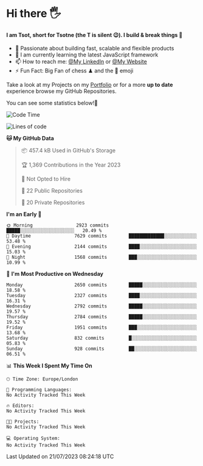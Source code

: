 # Hi there :raised_hand_with_fingers_splayed:
#### I am Tsot, short for Tsotne (the T is silent :wink:). I build & break things :space_invader:
- :telescope: Passionate about building fast, scalable and flexible products
- :seedling: I am currently learning the latest JavaScript framework 
- :mailbox: How to reach me: [@My LinkedIn](https://www.linkedin.com/in/tsotne-gvadzabia/) or [@My Website](https://tsotne.co.uk/contact)
- :zap: Fun Fact: Big Fan of chess ♟ and the 👾 emoji

Take a look at my Projects on my [Portfolio](https://tsotne.co.uk/) or for a more **up to date** experience browse my GitHub Repositories.

You can see some statistics below!:space_invader:
<!--START_SECTION:waka-->
![Code Time](http://img.shields.io/badge/Code%20Time-761%20hrs%202%20mins-blue)

![Lines of code](https://img.shields.io/badge/From%20Hello%20World%20I%27ve%20Written-6.8%20million%20lines%20of%20code-blue)

**🐱 My GitHub Data** 

> 📦 457.4 kB Used in GitHub's Storage 
 > 
> 🏆 1,369 Contributions in the Year 2023
 > 
> 🚫 Not Opted to Hire
 > 
> 📜 22 Public Repositories 
 > 
> 🔑 20 Private Repositories 
 > 
**I'm an Early 🐤** 

```text
🌞 Morning                2923 commits        █████░░░░░░░░░░░░░░░░░░░░   20.49 % 
🌆 Daytime                7629 commits        █████████████░░░░░░░░░░░░   53.48 % 
🌃 Evening                2144 commits        ████░░░░░░░░░░░░░░░░░░░░░   15.03 % 
🌙 Night                  1568 commits        ███░░░░░░░░░░░░░░░░░░░░░░   10.99 % 
```
📅 **I'm Most Productive on Wednesday** 

```text
Monday                   2650 commits        █████░░░░░░░░░░░░░░░░░░░░   18.58 % 
Tuesday                  2327 commits        ████░░░░░░░░░░░░░░░░░░░░░   16.31 % 
Wednesday                2792 commits        █████░░░░░░░░░░░░░░░░░░░░   19.57 % 
Thursday                 2784 commits        █████░░░░░░░░░░░░░░░░░░░░   19.52 % 
Friday                   1951 commits        ███░░░░░░░░░░░░░░░░░░░░░░   13.68 % 
Saturday                 832 commits         █░░░░░░░░░░░░░░░░░░░░░░░░   05.83 % 
Sunday                   928 commits         ██░░░░░░░░░░░░░░░░░░░░░░░   06.51 % 
```


📊 **This Week I Spent My Time On** 

```text
🕑︎ Time Zone: Europe/London

💬 Programming Languages: 
No Activity Tracked This Week

🔥 Editors: 
No Activity Tracked This Week

🐱‍💻 Projects: 
No Activity Tracked This Week

💻 Operating System: 
No Activity Tracked This Week
```


 Last Updated on 21/07/2023 08:24:18 UTC
<!--END_SECTION:waka-->

